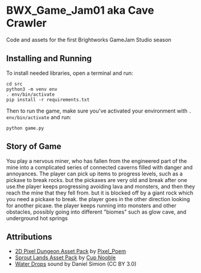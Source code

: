 # BWX_Game_Jam01 aka Cave Crawler
Code and assets for the first Brightworks GameJam Studio season

## Installing and Running
To install needed libraries, open a terminal and run:
```
cd src
python3 -m venv env
. env/bin/activate
pip install -r requirements.txt
```

Then to run the game, make sure you've activated your environment with `. env/bin/activate` and run:
```
python game.py
```

## Story of Game
You play a nervous miner, who has fallen from the engineered part of the mine into a complicated
series of connected caverns filled with danger and annoyances. The player can pick up items to progress levels, such as a pickaxe to break rocks. but the pickaxes are very old and break after one use.the player keeps progressing avoiding lava and monsters, and then they reach the mine that they fell from. but it is blocked off by a giant rock which you need a pickaxe to break.
the player goes in the other direction looking for another picaxe. the player keeps running into monsters and other obstacles, possibly going into different "biomes" such as glow cave, and underground hot springs


## Attributions

* [2D Pixel Dungeon Asset Pack](https://pixel-poem.itch.io/dungeon-assetpuck) by [Pixel_Poem](https://itch.io/profile/pixel-poem)
* [Sprout Lands Asset Pack](https://cupnooble.itch.io/sprout-lands-asset-pack) by [Cup Nooble](https://cupnooble.itch.io/)
* [Water Drops](https://soundbible.com/2186-Water-Drops.html) sound by Daniel Simion (CC BY 3.0)

